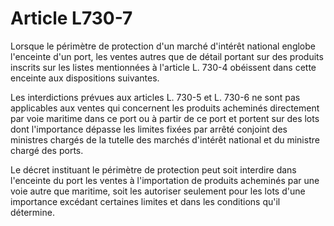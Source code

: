 # Article L730-7

Lorsque le périmètre de protection d'un marché d'intérêt national englobe l'enceinte d'un port, les ventes autres que de détail portant sur des produits inscrits sur les listes mentionnées à l'article L. 730-4 obéissent dans cette enceinte aux dispositions suivantes.

Les interdictions prévues aux articles L. 730-5 et L. 730-6 ne sont pas applicables aux ventes qui concernent les produits acheminés directement par voie maritime dans ce port ou à partir de ce port et portent sur des lots dont l'importance dépasse les limites fixées par arrêté conjoint des ministres chargés de la tutelle des marchés d'intérêt national et du ministre chargé des ports.

Le décret instituant le périmètre de protection peut soit interdire dans l'enceinte du port les ventes à l'importation de produits acheminés par une voie autre que maritime, soit les autoriser seulement pour les lots d'une importance excédant certaines limites et dans les conditions qu'il détermine.

